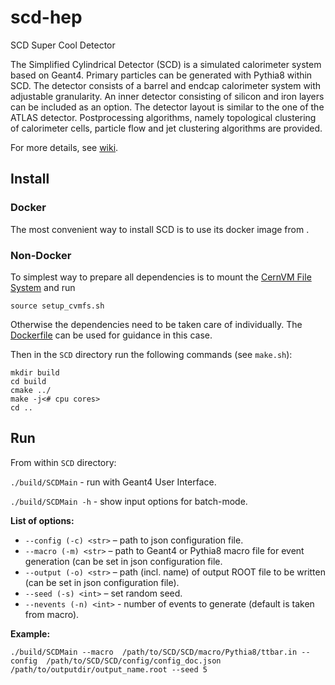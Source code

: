 # scd-hep
SCD Super Cool Detector

The Simplified Cylindrical Detector (SCD) is a simulated calorimeter system based on Geant4. Primary particles can be generated with Pythia8 within SCD. The detector consists of a barrel and endcap calorimeter system with adjustable granularity. An inner detector consisting of silicon and iron layers can be included as an option. The detector layout is similar to the one of the ATLAS detector. Postprocessing algorithms, namely topological clustering of calorimeter cells, particle flow and jet clustering algorithms are provided.

For more details, see [wiki](https://gitlab.com/anton70406/master/-/wikis/Simplified-Cylindrical-Detector).

## Install

### Docker

The most convenient way to install SCD is to use its docker image from <TO BE PROVIDED ONCE THE IMAGE IS PUBLIC>.

### Non-Docker

To simplest way to prepare all dependencies is to mount the [CernVM File System](https://cvmfs.readthedocs.io/en/stable/cpt-quickstart.html) and run
```
source setup_cvmfs.sh
```
Otherwise the dependencies need to be taken care of individually. The [Dockerfile](Dockerfile) can be used for guidance in this case.


Then in the `SCD` directory run the following commands (see `make.sh`):
```
mkdir build
cd build
cmake ../
make -j<# cpu cores>
cd ..
```

## Run
From within `SCD` directory:

`./build/SCDMain` - run with Geant4 User Interface.

`./build/SCDMain -h` - show input options for batch-mode.

**List of options:**
- `--config (-c) <str>` – path to json configuration file.
- `--macro (-m) <str>` – path to Geant4 or Pythia8 macro file for event generation (can be set in json configuration file.
- `--output (-o) <str>`  – path (incl. name) of output ROOT file to be written (can be set in json configuration file).
- `--seed (-s) <int>` –   set random seed.
- `--nevents (-n) <int>` - number of events to generate (default is taken from macro).


**Example:**
```
./build/SCDMain --macro  /path/to/SCD/SCD/macro/Pythia8/ttbar.in --config  /path/to/SCD/SCD/config/config_doc.json  /path/to/outputdir/output_name.root --seed 5
```
